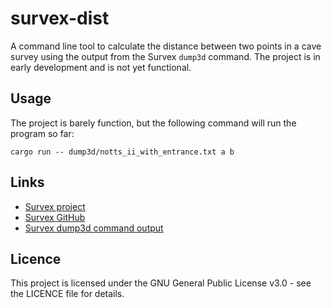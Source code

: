 # survex-dist
A command line tool to calculate the distance between two points  in a cave survey using
the output from the Survex `dump3d` command. The project is in early development and is
not yet functional.

## Usage
The project is barely function, but the following command will run the program so far:

```cargo run -- dump3d/notts_ii_with_entrance.txt a b```

## Links
* [Survex project](https://survex.com/)
* [Survex GitHub](https://github.com/ojwb/survex)
* [Survex dump3d command output](https://github.com/ojwb/survex/blob/master/src/dump3d.c)

## Licence
This project is licensed under the GNU General Public License v3.0 - see the LICENCE
file for details.

